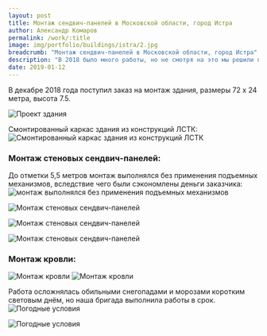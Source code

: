 ```yaml
---
layout: post
title: Монтаж сендвич-панелей в Московской области, город Истра
author: Александр Комаров
permalink: /work/:title
image: img/portfolio/buildings/istra/2.jpg
breadcrumb: "Монтаж сендвич-панелей в Московской области, город Истра"
description: "В 2018 было много работы, но не смотря на это мы решили продолжить цикл статей о нашем деле"
date: 2019-01-12
---
```


В декабре 2018 года поступил заказ на монтаж здания, размеры 72 х 24 метра, высота 7.5.


![Проект здания](img/portfolio/buildings/istra/2.jpg "Проект здания")

Смонтированный каркас здания из конструкций ЛСТК:
![Смонтированный каркас здания из конструкций ЛСТК](img/portfolio/buildings/istra/1.jpg "Смонтированный каркас здания из конструкций ЛСТК")


### Монтаж стеновых сендвич-панелей:
До отметки 5,5 метров монтаж выполнялся без применения подъемных механизмов, вследствие чего были сэкономлены деньги заказчика:
![монтаж выполнялся без применения подъемных механизмов](img/portfolio/buildings/istra/5.jpg "монтаж выполнялся без применения подъемных механизмов")

![Монтаж стеновых сендвич-панелей](img/portfolio/buildings/istra/6.jpg "Монтаж стеновых сендвич-панелей")

![Монтаж стеновых сендвич-панелей](img/portfolio/buildings/istra/3.jpg "Монтаж стеновых сендвич-панелей")

![Монтаж стеновых сендвич-панелей](img/portfolio/buildings/istra/4.jpg "Монтаж стеновых сендвич-панелей")

### Монтаж кровли:
![Монтаж кровли](img/portfolio/buildings/istra/8.jpg "Монтаж кровли")
![Монтаж кровли](img/portfolio/buildings/istra/13.jpg "Монтаж кровли")

Работа осложнялась обильными снегопадами и морозами коротким световым днём, но наша бригада выполнила работы в срок.
![Погодные условия](img/portfolio/buildings/istra/7.jpg "Погодные условия")

![Погодные условия](img/portfolio/buildings/istra/11.jpg "Погодные условия")

